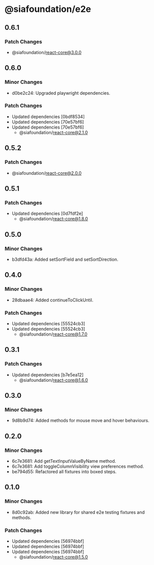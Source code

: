 # @siafoundation/e2e

## 0.6.1

### Patch Changes

- @siafoundation/react-core@3.0.0

## 0.6.0

### Minor Changes

- d0be2c24: Upgraded playwright dependencies.

### Patch Changes

- Updated dependencies [0bdf8534]
- Updated dependencies [70e57bf6]
- Updated dependencies [70e57bf6]
  - @siafoundation/react-core@2.1.0

## 0.5.2

### Patch Changes

- @siafoundation/react-core@2.0.0

## 0.5.1

### Patch Changes

- Updated dependencies [0d7fdf2e]
  - @siafoundation/react-core@1.8.0

## 0.5.0

### Minor Changes

- b3dfd43a: Added setSortField and setSortDirection.

## 0.4.0

### Minor Changes

- 28dbaae4: Added continueToClickUntil.

### Patch Changes

- Updated dependencies [55524cb3]
- Updated dependencies [55524cb3]
  - @siafoundation/react-core@1.7.0

## 0.3.1

### Patch Changes

- Updated dependencies [b7e5ea12]
  - @siafoundation/react-core@1.6.0

## 0.3.0

### Minor Changes

- 9d8b9d74: Added methods for mouse move and hover behaviours.

## 0.2.0

### Minor Changes

- 6c7e3681: Add getTextInputValueByName method.
- 6c7e3681: Add toggleColumnVisibility view preferences method.
- be794d55: Refactored all fixtures into boxed steps.

## 0.1.0

### Minor Changes

- 8d0c92ab: Added new library for shared e2e testing fixtures and methods.

### Patch Changes

- Updated dependencies [56974bbf]
- Updated dependencies [56974bbf]
- Updated dependencies [56974bbf]
  - @siafoundation/react-core@1.5.0
